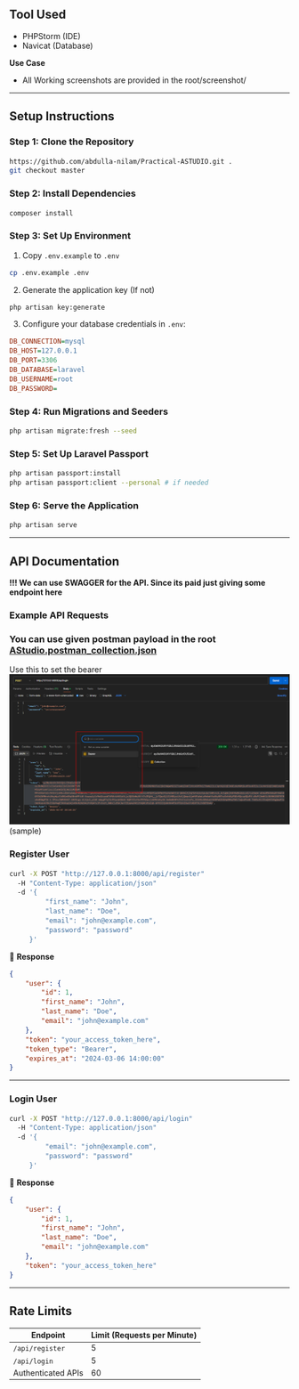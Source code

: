 ## **Tool Used**
- PHPStorm (IDE)
- Navicat (Database)

**Use Case**
- All Working screenshots are provided in the root/screenshot/
---
## **Setup Instructions**
### **Step 1: Clone the Repository**
```bash
https://github.com/abdulla-nilam/Practical-ASTUDIO.git .
git checkout master

```

### **Step 2: Install Dependencies**
```bash
composer install
```

### **Step 3: Set Up Environment**
1. Copy `.env.example` to `.env`
```bash
cp .env.example .env
```
2. Generate the application key (If not)
```bash
php artisan key:generate
```
3. Configure your database credentials in `.env`:
```ini
DB_CONNECTION=mysql
DB_HOST=127.0.0.1
DB_PORT=3306
DB_DATABASE=laravel
DB_USERNAME=root
DB_PASSWORD=
```

### **Step 4: Run Migrations and Seeders**

```bash
php artisan migrate:fresh --seed
```

### **Step 5: Set Up Laravel Passport**
```bash
php artisan passport:install
php artisan passport:client --personal # if needed
```

### **Step 6: Serve the Application**
```bash
php artisan serve
```


---

## **API Documentation**

**!!! We can use SWAGGER for the API. Since its paid just giving some endpoint here**

### **Example API Requests**
### **You can use given postman payload in the root** [AStudio.postman_collection.json](AStudio.postman_collection.json)
Use this to set the bearer![img.png](screenshot/img.png)
(sample)
### **Register User**
```bash
curl -X POST "http://127.0.0.1:8000/api/register"
  -H "Content-Type: application/json"     
  -d '{
         "first_name": "John",
         "last_name": "Doe",
         "email": "john@example.com",
         "password": "password"
     }'
```
🔹 **Response**
```json
{
    "user": {
        "id": 1,
        "first_name": "John",
        "last_name": "Doe",
        "email": "john@example.com"
    },
    "token": "your_access_token_here",
    "token_type": "Bearer",
    "expires_at": "2024-03-06 14:00:00"
}
```

---

### **Login User**
```bash
curl -X POST "http://127.0.0.1:8000/api/login" 
  -H "Content-Type: application/json"
  -d '{
         "email": "john@example.com",
         "password": "password"
     }'
```
🔹 **Response**
```json
{
    "user": {
        "id": 1,
        "first_name": "John",
        "last_name": "Doe",
        "email": "john@example.com"
    },
    "token": "your_access_token_here"
}
```

---

## **Rate Limits**
| Endpoint           | Limit (Requests per Minute) |
|-------------------|--------------------------|
| `/api/register`   | 5 |
| `/api/login`      | 5 |
| Authenticated APIs | 60 |



